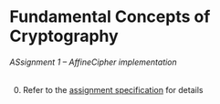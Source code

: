 # Fundamental Concepts of Cryptography
###### ASsignment 1 – AffineCipher implementation

0. Refer to the [assignment specification](doc/Assignment_one_17.pdf) for details
